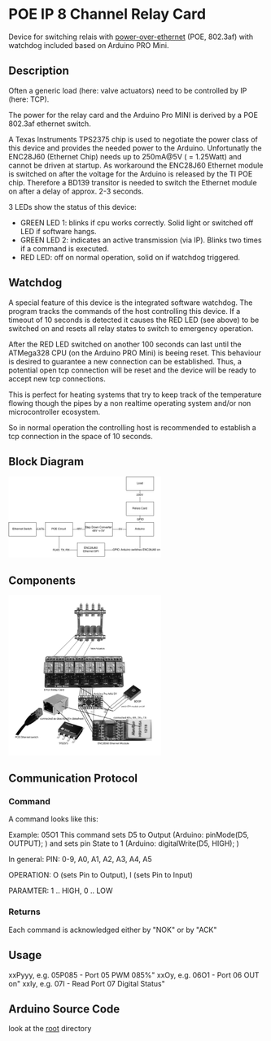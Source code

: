# POE IP 8 Channel Relay Card
Device for switching relais with [power-over-ethernet](http://en.wikipedia.org/wiki/Power_over_Ethernet) (POE, 802.3af) with watchdog included based on Arduino PRO Mini.

## Description
Often a generic load (here: valve actuators) need to be controlled by IP (here: TCP).

The power for the relay card and the Arduino Pro MINI is derived by a POE 802.3af ethernet switch.

A Texas Instruments TPS2375 chip is used to negotiate the power class of this device and provides the needed power to the Arduino. Unfortunatly the ENC28J60 (Ethernet Chip) needs up to 250mA@5V ( = 1.25Watt) and cannot be driven at startup. As workaround the ENC28J60 Ethernet module is switched on after the voltage for the Arduino is released by the TI POE chip. Therefore a BD139 transitor is needed to switch the Ethernet module on after a delay of approx. 2-3 seconds.

3 LEDs show the status of this device:

- GREEN LED 1: blinks if cpu works correctly. Solid light or switched off LED if software hangs.
- GREEN LED 2: indicates an active transmission (via IP). Blinks two times if a command is executed.
- RED LED: off on normal operation, solid on if watchdog triggered.

## Watchdog
A special feature of this device is the integrated software watchdog. The program tracks the commands of the host controlling this device. If a timeout of 10 seconds is detected it causes the RED LED (see above) to be switched on and resets all relay states to switch to emergency operation.

After the RED LED switched on another 100 seconds can last until the ATMega328 CPU (on the Arduino PRO Mini) is beeing reset. This behaviour is desired to guarantee a new connection can be established. Thus, a potential open tcp connection will be reset and the device will be ready to accept new tcp connections.

This is perfect for heating systems that try to keep track of the temperature flowing though the pipes by a non realtime operating system and/or non microcontroller ecosystem.

So in normal operation the controlling host is recommended to establish a tcp connection in the space of 10 seconds.

## Block Diagram
<img width="300px" src="https://raw.githubusercontent.com/mistay/arduino_poe_ip_relay/master/media/blockdiagram.png" />

## Components
<img width="300px" src="https://raw.githubusercontent.com/mistay/arduino_poe_ip_relay/master/media/components.jpg" />

## Communication Protocol

### Command
A command looks like this:

Example: 05O1
This command sets D5 to Output (Arduino: pinMode(D5, OUTPUT); ) and sets pin State to 1 (Arduino: digitalWrite(D5, HIGH); )

In general: <PIN PIN><OPERATION><PARAMETER>
PIN: 0-9, A0, A1, A2, A3, A4, A5

OPERATION: O (sets Pin to Output), I (sets Pin to Input)

PARAMTER: 1 .. HIGH, 0 .. LOW

### Returns
Each command is acknowledged either by "NOK" or by "ACK"


## Usage

xxPyyy, e.g. 05P085 - Port 05 PWM 085%"
  xxOy,   e.g. 06O1   - Port 06 OUT on"
  xxIy,   e.g. 07I    - Read Port 07 Digital Status"




## Arduino Source Code
look at the [root](https://github.com/mistay/arduino_poe_ip_relay) directory

